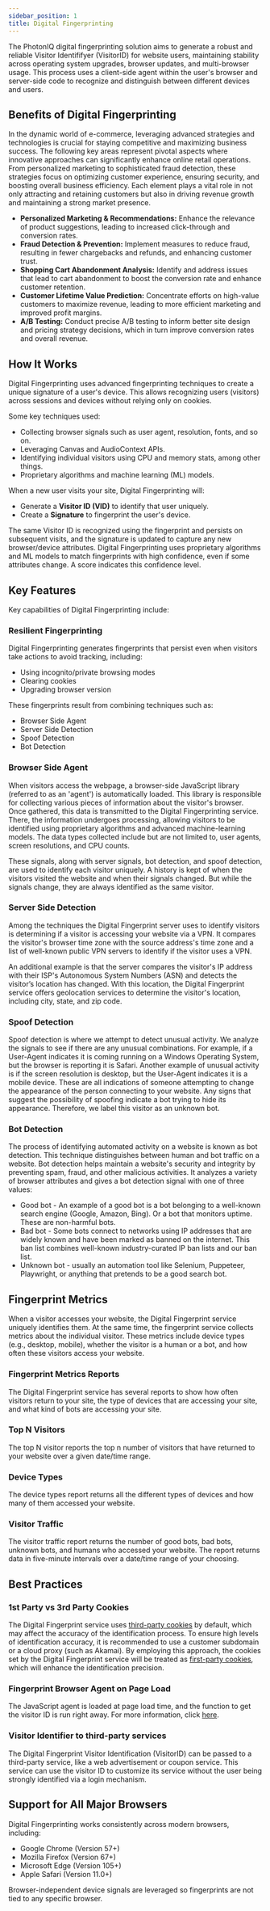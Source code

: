 ```yaml
---
sidebar_position: 1
title: Digital Fingerprinting
---
```


The PhotonIQ digital fingerprinting solution aims to generate a robust and reliable Visitor Identififyer (VisitorID) for website users, maintaining stability across operating system upgrades, browser updates, and multi-browser usage. This process uses a client-side agent within the user's browser and server-side code to recognize and distinguish between different devices and users.

## Benefits of Digital Fingerprinting

In the dynamic world of e-commerce, leveraging advanced strategies and technologies is crucial for staying competitive and maximizing business success. The following key areas represent pivotal aspects where innovative approaches can significantly enhance online retail operations. From personalized marketing to sophisticated fraud detection, these strategies focus on optimizing customer experience, ensuring security, and boosting overall business efficiency. Each element plays a vital role in not only attracting and retaining customers but also in driving revenue growth and maintaining a strong market presence.

- **Personalized Marketing & Recommendations:** Enhance the relevance of product suggestions, leading to increased click-through and conversion rates.
- **Fraud Detection & Prevention:** Implement measures to reduce fraud, resulting in fewer chargebacks and refunds, and enhancing customer trust.
- **Shopping Cart Abandonment Analysis:** Identify and address issues that lead to cart abandonment to boost the conversion rate and enhance customer retention.
- **Customer Lifetime Value Prediction:** Concentrate efforts on high-value customers to maximize revenue, leading to more efficient marketing and improved profit margins.
- **A/B Testing:** Conduct precise A/B testing to inform better site design and pricing strategy decisions, which in turn improve conversion rates and overall revenue.

## How It Works

Digital Fingerprinting uses advanced fingerprinting techniques to create a unique signature of a user's device. This allows recognizing users (visitors) across sessions and devices without relying only on cookies.

Some key techniques used:

- Collecting browser signals such as user agent, resolution, fonts, and so on.
- Leveraging Canvas and AudioContext APIs.
- Identifying individual visitors using CPU and memory stats, among other things.
- Proprietary algorithms and machine learning (ML) models.

When a new user visits your site, Digital Fingerprinting will:

- Generate a **Visitor ID (VID)** to identify that user uniquely.
- Create a **Signature** to fingerprint the user's device.

The same Visitor ID is recognized using the fingerprint and persists on subsequent visits, and the signature is updated to capture any new browser/device attributes. Digital Fingerprinting uses proprietary algorithms and ML models to match fingerprints with high confidence, even if some attributes change. A score indicates this confidence level.

## Key Features​

Key capabilities of Digital Fingerprinting include:

### Resilient Fingerprinting​

Digital Fingerprinting generates fingerprints that persist even when visitors take actions to avoid tracking, including:

- Using incognito/private browsing modes
- Clearing cookies
- Upgrading browser version

These fingerprints result from combining techniques such as:

- Browser Side Agent
- Server Side Detection
- Spoof Detection
- Bot Detection

### Browser Side Agent

When visitors access the webpage, a browser-side JavaScript library (referred to as an 'agent') is automatically loaded. This library is responsible for collecting various pieces of information about the visitor's browser. Once gathered, this data is transmitted to the Digital Fingerprinting service. There, the information undergoes processing, allowing visitors to be identified using proprietary algorithms and advanced machine-learning models. The data types collected include but are not limited to, user agents, screen resolutions, and CPU counts.

These signals, along with server signals, bot detection, and spoof detection, are used to identify each visitor uniquely. A history is kept of when the visitors visited the website and when their signals changed. But while the signals change, they are always identified as the same visitor.

### Server Side Detection

Among the techniques the Digital Fingerprint server uses to identify visitors is determining if a visitor is accessing your website via a VPN. It compares the visitor's browser time zone with the source address's time zone and a list of well-known public VPN servers to identify if the visitor uses a VPN.

An additional example is that the server compares the visitor's IP address with their ISP's Autonomous System Numbers (ASN) and detects the visitor’s location has changed. With this location, the Digital Fingerprint service offers geolocation services to determine the visitor's location, including city, state, and zip code.

### Spoof Detection

Spoof detection is where we attempt to detect unusual activity. We analyze the signals to see if there are any unusual combinations. For example, if a User-Agent indicates it is coming running on a Windows Operating System, but the browser is reporting it is Safari. Another example of unusual activity is if the screen resolution is desktop, but the User-Agent indicates it is a mobile device. These are all indications of someone attempting to change the appearance of the person connecting to your website. Any signs that suggest the possibility of spoofing indicate a bot trying to hide its appearance. Therefore, we label this visitor as an unknown bot.

### Bot Detection

The process of identifying automated activity on a website is known as bot detection. This technique distinguishes between human and bot traffic on a website. Bot detection helps maintain a website's security and integrity by preventing spam, fraud, and other malicious activities. It analyzes a variety of browser attributes and gives a bot detection signal with one of three values:

- Good bot - An example of a good bot is a bot belonging to a well-known search engine (Google, Amazon, Bing). Or a bot that monitors uptime. These are non-harmful bots.
- Bad bot - Some bots connect to networks using IP addresses that are widely known and have been marked as banned on the internet. This ban list combines well-known industry-curated IP ban lists and our ban list.
- Unknown bot - usually an automation tool like Selenium, Puppeteer, Playwright, or anything that pretends to be a good search bot.

## Fingerprint Metrics

When a visitor accesses your website, the Digital Fingerprint service uniquely identifies them. At the same time, the fingerprint service collects metrics about the individual visitor. These metrics include device types (e.g., desktop, mobile), whether the visitor is a human or a bot, and how often these visitors access your website.

### Fingerprint Metrics Reports

The Digital Fingerprint service has several reports to show how often visitors return to your site, the type of devices that are accessing your site, and what kind of bots are accessing your site.

### Top N Visitors

The top N visitor reports the top n number of visitors that have returned to your website over a given date/time range.

### Device Types

The device types report returns all the different types of devices and how many of them accessed your website.

### Visitor Traffic

The visitor traffic report returns the number of good bots, bad bots, unknown bots, and humans who accessed your website. The report returns data in five-minute intervals over a date/time range of your choosing.

## Best Practices

### 1st Party vs 3rd Party Cookies

The Digital Fingerprint service uses [third-party cookies](first-third-party-cookie) by default, which may affect the accuracy of the identification process. To ensure high levels of identification accuracy, it is recommended to use a customer subdomain or a cloud proxy (such as Akamai). By employing this approach, the cookies set by the Digital Fingerprint service will be treated as [first-party cookies](first-third-party-cookie), which will enhance the identification precision.

### Fingerprint Browser Agent on Page Load

The JavaScript agent is loaded at page load time, and the function to get the visitor ID is run right away. For more information, click [here]().

### Visitor Identifier to third-party services

The Digital Fingerprint Visitor Identification (VisitorID) can be passed to a third-party service, like a web advertisement or coupon service. This service can use the visitor ID to customize its service without the user being strongly identified via a login mechanism.

## Support for All Major Browsers

Digital Fingerprinting works consistently across modern browsers, including:

- Google Chrome (Version 57+)
- Mozilla Firefox (Version 67+)
- Microsoft Edge (Version 105+)
- Apple Safari (Version 11.0+)

Browser-independent device signals are leveraged so fingerprints are not tied to any specific browser.
